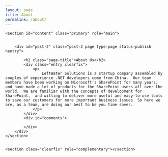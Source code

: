 ```yaml
---
layout: page
title: About
permalink: /about/
---
```


<div id="wrap">

    <section id="content" class="primary" role="main">


        <div id="post-2" class="post-2 page type-page status-publish hentry">

            <h2 class="page-title">About Us</h2>
            <div class="entry clearfix">
                <p>
                    LeftWater Solutions is a startup company assembled by couples of experience .NET developers come from China.  Our team members have been working on Microsoft's SharePoint for many years, and have made a lot of products for the SharePoint users all over the world.  We are familiar with the concepts of development for SharePoint,  and willing to deliver more useful and easy-to-use tools to save our customers for more important business issues. So here we are, as a team, are doing our best to be you time saver.
                </p>
            </div>
            <div id="comments">

            </div>
        </div>
    </section>


    <section class="clearfix" role="complementary"></section>

</div>
